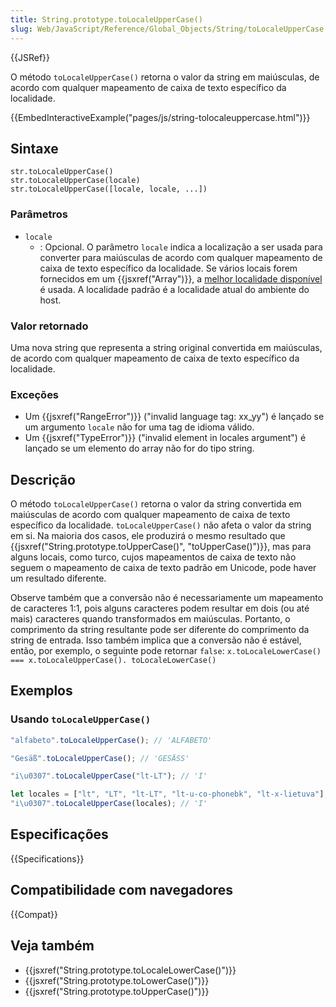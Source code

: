 ```yaml
---
title: String.prototype.toLocaleUpperCase()
slug: Web/JavaScript/Reference/Global_Objects/String/toLocaleUpperCase
---
```


{{JSRef}}

O método `toLocaleUpperCase()` retorna o valor da string em maiúsculas, de acordo com qualquer mapeamento de caixa de texto específico da localidade.

{{EmbedInteractiveExample("pages/js/string-tolocaleuppercase.html")}}

## Sintaxe

```
str.toLocaleUpperCase()
str.toLocaleUpperCase(locale)
str.toLocaleUpperCase([locale, locale, ...])
```

### Parâmetros

- `locale`
  - : Opcional. O parâmetro `locale` indica a localização a ser usada para converter para maiúsculas de acordo com qualquer mapeamento de caixa de texto específico da localidade. Se vários locais forem fornecidos em um {{jsxref("Array")}}, a [melhor localidade disponível](https://tc39.es/ecma402/#sec-bestavailablelocale) é usada. A localidade padrão é a localidade atual do ambiente do host.

### Valor retornado

Uma nova string que representa a string original convertida em maiúsculas, de acordo com qualquer mapeamento de caixa de texto específico da localidade.

### Exceções

- Um {{jsxref("RangeError")}} ("invalid language tag: xx_yy") é lançado se um argumento `locale` não for uma tag de idioma válido.
- Um {{jsxref("TypeError")}} ("invalid element in locales argument") é lançado se um elemento do array não for do tipo string.

## Descrição

O método `toLocaleUpperCase()` retorna o valor da string convertida em maiúsculas de acordo com qualquer mapeamento de caixa de texto específico da localidade. `toLocaleUpperCase()` não afeta o valor da string em si. Na maioria dos casos, ele produzirá o mesmo resultado que {{jsxref("String.prototype.toUpperCase()", "toUpperCase()")}}, mas para alguns locais, como turco, cujos mapeamentos de caixa de texto não seguem o mapeamento de caixa de texto padrão em Unicode, pode haver um resultado diferente.

Observe também que a conversão não é necessariamente um mapeamento de caracteres 1:1, pois alguns caracteres podem resultar em dois (ou até mais) caracteres quando transformados em maiúsculas. Portanto, o comprimento da string resultante pode ser diferente do comprimento da string de entrada. Isso também implica que a conversão não é estável, então, por exemplo, o seguinte pode retornar `false`:
`x.toLocaleLowerCase() === x.toLocaleUpperCase(). toLocaleLowerCase()`

## Exemplos

### Usando `toLocaleUpperCase()`

```js
"alfabeto".toLocaleUpperCase(); // 'ALFABETO'

"Gesäß".toLocaleUpperCase(); // 'GESÄSS'

"i\u0307".toLocaleUpperCase("lt-LT"); // 'I'

let locales = ["lt", "LT", "lt-LT", "lt-u-co-phonebk", "lt-x-lietuva"];
"i\u0307".toLocaleUpperCase(locales); // 'I'
```

## Especificações

{{Specifications}}

## Compatibilidade com navegadores

{{Compat}}

## Veja também

- {{jsxref("String.prototype.toLocaleLowerCase()")}}
- {{jsxref("String.prototype.toLowerCase()")}}
- {{jsxref("String.prototype.toUpperCase()")}}
